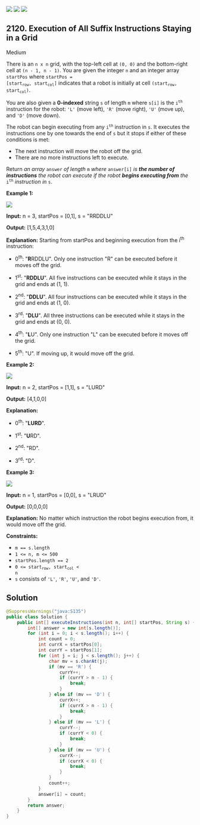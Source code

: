 [![](https://img.shields.io/github/stars/javadev/LeetCode-in-Java?label=Stars&style=flat-square)](https://github.com/javadev/LeetCode-in-Java)
[![](https://img.shields.io/github/forks/javadev/LeetCode-in-Java?label=Fork%20me%20on%20GitHub%20&style=flat-square)](https://github.com/javadev/LeetCode-in-Java/fork)
[![](https://img.shields.io/badge/-LeetCode%20in%20Kotlin-blue?style=flat-square)](https://github.com/javadev/LeetCode-in-Kotlin)

## 2120\. Execution of All Suffix Instructions Staying in a Grid

Medium

There is an `n x n` grid, with the top-left cell at `(0, 0)` and the bottom-right cell at `(n - 1, n - 1)`. You are given the integer `n` and an integer array `startPos` where <code>startPos = [start<sub>row</sub>, start<sub>col</sub>]</code> indicates that a robot is initially at cell <code>(start<sub>row</sub>, start<sub>col</sub>)</code>.

You are also given a **0-indexed** string `s` of length `m` where `s[i]` is the <code>i<sup>th</sup></code> instruction for the robot: `'L'` (move left), `'R'` (move right), `'U'` (move up), and `'D'` (move down).

The robot can begin executing from any <code>i<sup>th</sup></code> instruction in `s`. It executes the instructions one by one towards the end of `s` but it stops if either of these conditions is met:

*   The next instruction will move the robot off the grid.
*   There are no more instructions left to execute.

Return _an array_ `answer` _of length_ `m` _where_ `answer[i]` _is **the number of instructions** the robot can execute if the robot **begins executing from** the_ <code>i<sup>th</sup></code> _instruction in_ `s`.

**Example 1:**

![](https://assets.leetcode.com/uploads/2021/12/09/1.png)

**Input:** n = 3, startPos = [0,1], s = "RRDDLU"

**Output:** [1,5,4,3,1,0]

**Explanation:** Starting from startPos and beginning execution from the i<sup>th</sup> instruction: 

- 0<sup>th</sup>: "**R**RDDLU". Only one instruction "R" can be executed before it moves off the grid. 

- 1<sup>st</sup>: "**RDDLU**". All five instructions can be executed while it stays in the grid and ends at (1, 1). 

- 2<sup>nd</sup>: "**DDLU**". All four instructions can be executed while it stays in the grid and ends at (1, 0).

- 3<sup>rd</sup>: "**DLU**". All three instructions can be executed while it stays in the grid and ends at (0, 0). 

- 4<sup>th</sup>: "**L**U". Only one instruction "L" can be executed before it moves off the grid. 

- 5<sup>th</sup>: "U". If moving up, it would move off the grid.

**Example 2:**

![](https://assets.leetcode.com/uploads/2021/12/09/2.png)

**Input:** n = 2, startPos = [1,1], s = "LURD"

**Output:** [4,1,0,0]

**Explanation:** 

- 0<sup>th</sup>: "**LURD**". 

- 1<sup>st</sup>: "**U**RD". 

- 2<sup>nd</sup>: "RD". 

- 3<sup>rd</sup>: "D".

**Example 3:**

![](https://assets.leetcode.com/uploads/2021/12/09/3.png)

**Input:** n = 1, startPos = [0,0], s = "LRUD"

**Output:** [0,0,0,0]

**Explanation:** No matter which instruction the robot begins execution from, it would move off the grid.

**Constraints:**

*   `m == s.length`
*   `1 <= n, m <= 500`
*   `startPos.length == 2`
*   <code>0 <= start<sub>row</sub>, start<sub>col</sub> < n</code>
*   `s` consists of `'L'`, `'R'`, `'U'`, and `'D'`.

## Solution

```java
@SuppressWarnings("java:S135")
public class Solution {
    public int[] executeInstructions(int n, int[] startPos, String s) {
        int[] answer = new int[s.length()];
        for (int i = 0; i < s.length(); i++) {
            int count = 0;
            int currX = startPos[0];
            int currY = startPos[1];
            for (int j = i; j < s.length(); j++) {
                char mv = s.charAt(j);
                if (mv == 'R') {
                    currY++;
                    if (currY > n - 1) {
                        break;
                    }
                } else if (mv == 'D') {
                    currX++;
                    if (currX > n - 1) {
                        break;
                    }
                } else if (mv == 'L') {
                    currY--;
                    if (currY < 0) {
                        break;
                    }
                } else if (mv == 'U') {
                    currX--;
                    if (currX < 0) {
                        break;
                    }
                }
                count++;
            }
            answer[i] = count;
        }
        return answer;
    }
}
```